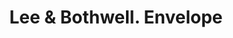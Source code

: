 ---
doi: 10.7916/D8DZ1MJD
date_other: '1896'
date_other_textual: '1896'
form: printed ephemera
genre:
- Envelopes
name:
- Lee & Bothwell
object_in_context_url: https://biggert.cul.columbia.edu/items/view/ave_biggert_01829
subject_hierarchical_geographic:
- Augusta, Georgia, United States
subject_name:
- Lee & Bothwell
title: Lee & Bothwell. Envelope
sort_title: Lee & Bothwell. Envelope
call_number: ave_biggert_01829
coordinates:
- 33.46666666666667,-81.96666666666667
pid: ave_biggert_01829
identifiers: ave_biggert_01829
thumbnail: https://derivativo-2.library.columbia.edu/iiif/2/ldpd:490629/full/!256,256/0/native.jpg
permalink: /biggert/ave_biggert_01829/
layout: iiif-image-page
---